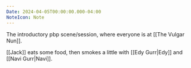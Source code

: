 ```yaml
---
Date: 2024-04-05T00:00:00.000-04:00
NoteIcon: Note
---
```

The introductory pbp scene/session, where everyone is at [[The Vulgar Nun]].

[[Jack]] eats some food, then smokes a little with [[Edy Gurr|Edy]] and [[Navi Gurr|Navi]].